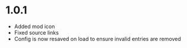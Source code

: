 # 1.0.1
- Added mod icon
- Fixed source links
- Config is now resaved on load to ensure invalid entries are removed